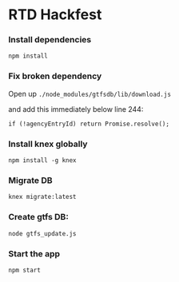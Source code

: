 # RTD Hackfest

### Install dependencies

`npm install`

### Fix broken dependency

Open up `./node_modules/gtfsdb/lib/download.js`

and add this immediately below line 244:

`if (!agencyEntryId) return Promise.resolve();`

### Install knex globally

`npm install -g knex`

### Migrate DB

`knex migrate:latest`

### Create gtfs DB:

`node gtfs_update.js`

### Start the app

`npm start`
